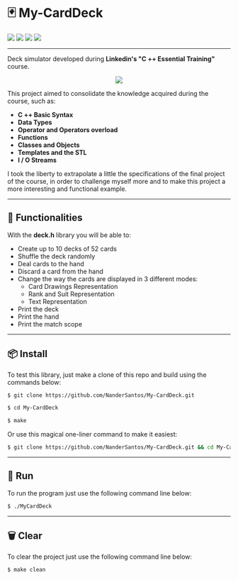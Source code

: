 # 	🃏	My-CardDeck

<div align="left">
    <img src="https://img.shields.io/badge/language-c%2B%2B-blue">
    <img src="https://img.shields.io/badge/compiler-g%2B%2B-brightgreen">
    <img src="https://img.shields.io/badge/build-makefile-green">
    <img src="https://img.shields.io/badge/license-MIT-blueviolet">
</div>

---

Deck simulator developed during **Linkedin's "C ++ Essential Training"** course. 

<p align="center">
  <img src="resources/gif.gif">
</p>

This project aimed to consolidate the knowledge acquired during the course, such as:

- **C ++ Basic Syntax**
- **Data Types**
- **Operator and Operators overload**
- **Functions**
- **Classes and Objects**
- **Templates and the STL**
- **I / O Streams**

I took the liberty to extrapolate a little the specifications of the final project of the course, in order to challenge myself more and to make this project a more interesting and functional example.

---

##	🔨	Functionalities

With the **deck.h** library you will be able to:

- Create up to 10 decks of 52 cards
- Shuffle the deck randomly
- Deal cards to the hand
- Discard a card from the hand
- Change the way the cards are displayed in 3 different modes: 
	- Card Drawings Representation
	- Rank and Suit Representation
	- Text Representation
- Print the deck
- Print the hand
- Print the match scope

---

##	📦	Install

To test this library, just make a clone of this repo and build using the commands below:

```bash
$ git clone https://github.com/NanderSantos/My-CardDeck.git

$ cd My-CardDeck

$ make
```

Or use this magical one-liner command to make it easiest:

```bash
$ git clone https://github.com/NanderSantos/My-CardDeck.git && cd My-CardDeck && make
```

---

##	🏃	Run

To run the program just use the following command line below:

```bash
$ ./MyCardDeck
```

---

##	🗑️	Clear

To clear the project just use the following command line below:

```bash
$ make clean
```
